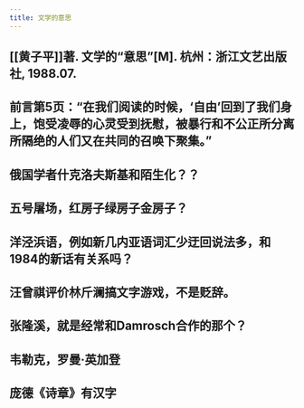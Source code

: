 ```yaml
---
title: 文学的意思
---
```


## [[黄子平]]著. 文学的“意思”[M]. 杭州：浙江文艺出版社, 1988.07.
## 前言第5页：“在我们阅读的时候，‘自由’回到了我们身上，饱受凌辱的心灵受到抚慰，被暴行和不公正所分离所隔绝的人们又在共同的召唤下聚集。”
## 俄国学者什克洛夫斯基和陌生化？？
## 五号屠场，红房子绿房子金房子？
## 洋泾浜语，例如新几内亚语词汇少迂回说法多，和1984的新话有关系吗？
## 汪曾祺评价林斤澜搞文字游戏，不是贬辞。
## 张隆溪，就是经常和Damrosch合作的那个？
## 韦勒克，罗曼·英加登
## 庞德《诗章》有汉字
